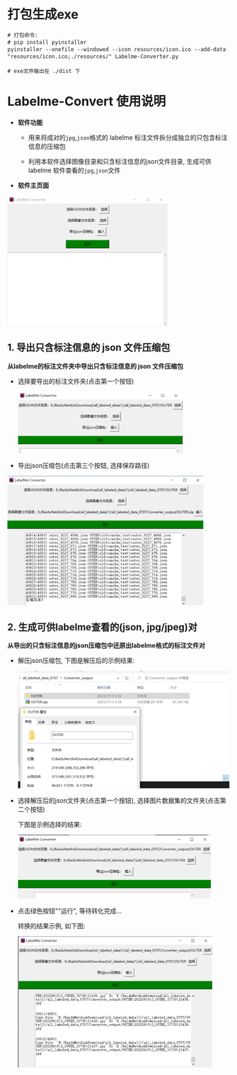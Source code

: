 # 打包生成exe
```shell
# 打包命令: 
# pip install pyinstaller
pyinstaller --onefile --windowed --icon resources/icon.ico --add-data "resources/icon.ico;./resources/" Labelme-Converter.py

# exe文件输出在 ./dist 下
```

# Labelme-Convert 使用说明

- **软件功能**

  - 用来将成对的`jpg`,`json`格式的 labelme 标注文件拆分成独立的只包含标注信息的压缩包

  - 利用本软件选择图像目录和只含标注信息的json文件目录, 生成可供 labelme 软件查看的`jpg`,`json`文件

- **软件主页面**

<img src="img/image-20230713032357889.png" alt="image-20230713032357889" style="zoom:50%;" />





## 1. 导出只含标注信息的 json 文件压缩包

**从labelme的标注文件夹中导出只含标注信息的 json 文件压缩包**

- 选择要导出的标注文件夹(点击第一个按钮)

  <img src="img/image-20230713033057206.png" alt="image-20230713033057206" style="zoom:50%;" />

- 导出json压缩包(点击第三个按钮, 选择保存路径)

<img src="img/image-20230713033515967.png" alt="image-20230713033515967" style="zoom:50%;" />



## 2. 生成可供labelme查看的(json, jpg/jpeg)对

**从导出的只含标注信息的json压缩包中还原出labelme格式的标注文件对**

- 解压json压缩包, 下图是解压后的示例结果:

  <img src="img/image-20230713033730247.png" alt="image-20230713033730247" style="zoom:50%;" />

  

- 选择解压后的json文件夹(点击第一个按钮), 选择图片数据集的文件夹(点击第二个按钮)

  下图是示例选择的结果:

  <img src="img/image-20230713034207437.png" alt="image-20230713034207437" style="zoom:50%;" />

- 点击绿色按钮""运行", 等待转化完成...

  转换的结果示例, 如下图:

  <img src="img/image-20230713035618766.png" alt="image-20230713035618766" style="zoom:50%;" />

  

  

